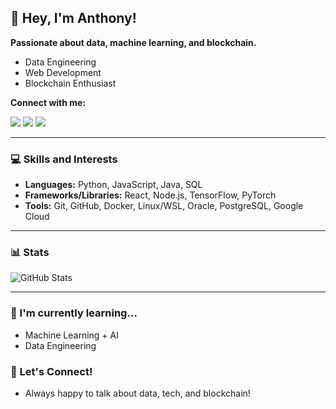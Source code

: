 ## 👋 Hey, I'm Anthony!
**Passionate about data, machine learning, and blockchain.**

* Data Engineering
* Web Development
* Blockchain Enthusiast

**Connect with me:**

[![](https://img.shields.io/badge/LinkedIn-0077B5?style=for-the-badge&logo=linkedin&logoColor=white)](https://www.linkedin.com/in/anthony-som/)
[![](https://img.shields.io/badge/Portfolio-255E63?style=for-the-badge&logo=About.me&logoColor=white)](https://anthonysom.dev)
[![](https://img.shields.io/badge/X-000000?style=for-the-badge&logo=x&logoColor=white)](https://twitter.com/qikoCrypto) 

***

### 💻 Skills and Interests

* **Languages:** Python, JavaScript, Java, SQL
* **Frameworks/Libraries:** React, Node.js, TensorFlow, PyTorch
* **Tools:** Git, GitHub, Docker, Linux/WSL, Oracle, PostgreSQL, Google Cloud

***

### 📊 Stats

<img src="https://github-readme-stats-lime-phi.vercel.app/api?username=anthony-som&theme=pastel_dreams&count_private=true&&show_icons=true&include_all_commits=true&rank_icon=github&hide=prs,issues" alt="GitHub Stats">

***

### 🌱 I'm currently learning...

* Machine Learning + AI
* Data Engineering

### 💬 Let's Connect!

* Always happy to talk about data, tech, and blockchain!
